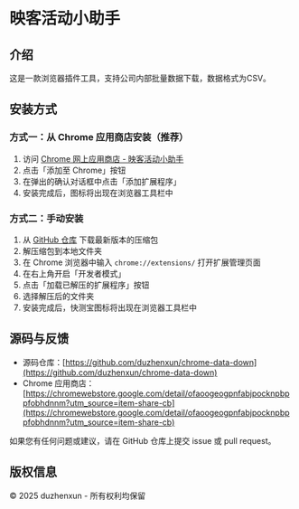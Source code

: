 # 映客活动小助手 

## 介绍

这是一款浏览器插件工具，支持公司内部批量数据下载，数据格式为CSV。

## 安装方式

### 方式一：从 Chrome 应用商店安装（推荐）

1. 访问 [Chrome 网上应用商店 - 映客活动小助手](https://chromewebstore.google.com/detail/ofaoogeogpnfabjpocknpbppfobhdnnm?utm_source=item-share-cb)
2. 点击「添加至 Chrome」按钮
3. 在弹出的确认对话框中点击「添加扩展程序」
4. 安装完成后，图标将出现在浏览器工具栏中

### 方式二：手动安装

1. 从 [GitHub 仓库](https://github.com/duzhenxun/chrome-data-down) 下载最新版本的压缩包
2. 解压缩包到本地文件夹
3. 在 Chrome 浏览器中输入 `chrome://extensions/` 打开扩展管理页面
4. 在右上角开启「开发者模式」
5. 点击「加载已解压的扩展程序」按钮
6. 选择解压后的文件夹
7. 安装完成后，快测宝图标将出现在浏览器工具栏中


## 源码与反馈

- 源码仓库：[https://github.com/duzhenxun/chrome-data-down](https://github.com/duzhenxun/chrome-data-down)
- Chrome 应用商店：[https://chromewebstore.google.com/detail/ofaoogeogpnfabjpocknpbppfobhdnnm?utm_source=item-share-cb](https://chromewebstore.google.com/detail/ofaoogeogpnfabjpocknpbppfobhdnnm?utm_source=item-share-cb)

如果您有任何问题或建议，请在 GitHub 仓库上提交 issue 或 pull request。

## 版权信息

© 2025 duzhenxun - 所有权利均保留
